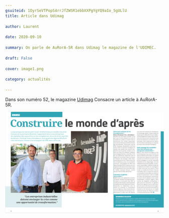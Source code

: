 ```yaml
---
gsuiteid: 1OyrSeVTPopS4rrJfZWSR1ebbXXPgYgYQ9aIo_5gULlU
title: Article dans Udimag

author: Laurent

date: 2020-09-10

summary: On parle de AuRorA-5R dans Udimag le magazine de l'UDIMEC.

draft: False

cover: image1.png

category: actualités

---
```


Dans son numéro 52, le magazine [Udimag](https://www.google.com/url?q=https://www.udimec.fr/sites/default/files/udimag_52_planche_bd.pdf&sa=D&source=editors&ust=1617640487343000&usg=AOvVaw13vcTbATgpe2bNgs-ugjbX) Consacre un article à AuRorA-5R.

![](images/image1.png)

